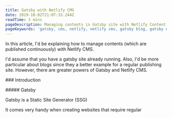 ```yaml
---
title: Gatsby with Netlify CMS
date: 2019-10-02T21:07:33.244Z
readTime: 3 mins
pageDescription: Managing contents in Gatsby site with Netlify Content Management System (CMS)
pageKeywords: 'gatsby, cms, netlify, netlify cms, gatsby blog, gatsby netlify'
---
```

In this article, I'd be explaining how to manage contents (which are published continuously) with Netlify CMS.

I'd assume that you have a gatsby site already running. Also, I'd be more particular about blogs since they a better example for a regular publishing site. However, there are greater powers of Gatsby and Netlify CMS.

\### Introduction

\##### Gatsby

Gatsby is a Static Site Generator (SSG)

It comes very handy when creating websites that require regular
